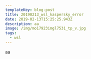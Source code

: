 ```yaml
---
templateKey: blog-post
title: 20190213_wsl_kaspersky_error
date: 2019-02-13T15:25:25.943Z
description: aa
image: /img/mo17923imgl7531_tp_v.jpg
tags:
  - wsl
---
```

aa
